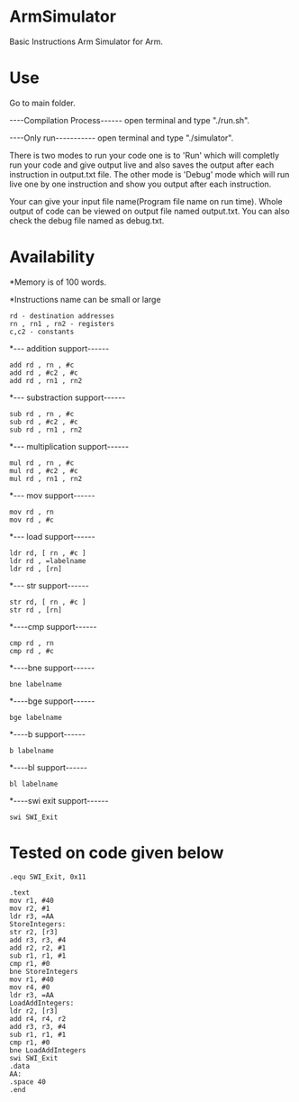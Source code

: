 # ArmSimulator
Basic Instructions Arm Simulator for Arm.

# Use
Go to main folder.

----Compilation Process------ 
open terminal and type "./run.sh".

----Only run-----------
open terminal and type "./simulator".

There is two modes to run your code one is to 'Run' which will completly run your code and give output live and also saves the output after each instruction in output.txt file. The other mode is 'Debug' mode which will run live one by one instruction and show you output after each instruction. 

Your can give your input file name(Program file name on run time). Whole output of code can be viewed on output file named output.txt. You can also check the debug file named as debug.txt.


# Availability

*Memory is of 100 words.

*Instructions name can be small or large

	rd - destination addresses
	rn , rn1 , rn2 - registers
	c,c2 - constants

*--- addition support------

	add rd , rn , #c
	add rd , #c2 , #c
	add rd , rn1 , rn2

*--- substraction support------

	sub rd , rn , #c
	sub rd , #c2 , #c
	sub rd , rn1 , rn2

*--- multiplication support------

	mul rd , rn , #c
	mul rd , #c2 , #c
	mul rd , rn1 , rn2

*--- mov support------

	mov rd , rn
	mov rd , #c

*--- load support------

	ldr rd, [ rn , #c ]
	ldr rd , =labelname
	ldr rd , [rn]

*--- str support------

	str rd, [ rn , #c ]
	str rd , [rn]

*----cmp support------

	cmp rd , rn
	cmp rd , #c

*----bne support------

	bne labelname

*----bge support------

	bge labelname

*----b support------

	b labelname

*----bl support------

	bl labelname

*----swi exit support------

	swi SWI_Exit

# Tested on code given below
	.equ SWI_Exit, 0x11
	
	.text
	mov r1, #40
	mov r2, #1
	ldr r3, =AA	
	StoreIntegers:
	str r2, [r3]	
	add r3, r3, #4 		
	add r2, r2, #1 		
	sub r1, r1, #1 		
	cmp r1, #0 	        
	bne StoreIntegers
	mov r1, #40
	mov r4, #0
	ldr r3, =AA 
	LoadAddIntegers:
	ldr r2, [r3]     	
	add r4, r4, r2          
	add r3, r3, #4   	
	sub r1, r1, #1    	
	cmp r1, #0        	
	bne LoadAddIntegers	
	swi SWI_Exit		
	.data
	AA:	
	.space 40
	.end

